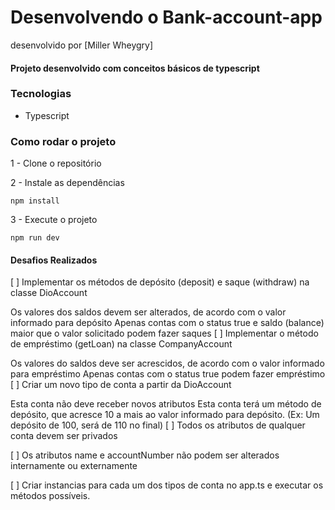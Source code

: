 # Desenvolvendo o Bank-account-app
desenvolvido por [Miller Wheygry]

#### Projeto desenvolvido com conceitos básicos de typescript

### Tecnologias
- Typescript

### Como rodar o projeto

1 - Clone o repositório

2 - Instale as dependências
    
    npm install

3 - Execute o projeto

    npm run dev

#### Desafios Realizados

[ ] Implementar os métodos de depósito (deposit) e saque (withdraw) na classe DioAccount

Os valores dos saldos devem ser alterados, de acordo com o valor informado para depósito
Apenas contas com o status true e saldo (balance) maior que o valor solicitado podem fazer saques
[ ] Implementar o método de empréstimo (getLoan) na classe CompanyAccount

Os valores do saldos deve ser acrescidos, de acordo com o valor informado para empréstimo
Apenas contas com o status true podem fazer empréstimo
[ ] Criar um novo tipo de conta a partir da DioAccount

Esta conta não deve receber novos atributos
Esta conta terá um método de depósito, que acresce 10 a mais ao valor informado para depósito. (Ex: Um depósito de 100, será de 110 no final)
[ ] Todos os atributos de qualquer conta devem ser privados

[ ] Os atributos name e accountNumber não podem ser alterados internamente ou externamente

[ ] Criar instancias para cada um dos tipos de conta no app.ts e executar os métodos possíveis.
